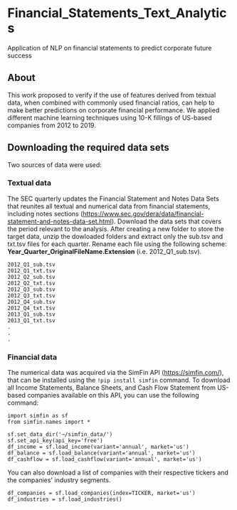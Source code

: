 # Financial_Statements_Text_Analytics
Application of NLP on financial statements to predict corporate future success

## About
This work proposed to verify if the use of features derived from textual data, when combined with commonly used financial ratios, can help to make better predictions on corporate financial performance. We applied different machine learning techniques using 10-K fillings of US-based companies from 2012 to 2019.

## Downloading the required data sets
Two sources of data were used:

### Textual data
The SEC quarterly updates the Financial Statement and Notes Data Sets that reunites all textual and numerical data from financial statements, including notes sections (https://www.sec.gov/dera/data/financial-statement-and-notes-data-set.html). Download the data sets that covers the period relevant to the analysis. After creating a new folder to store the target data, unzip the dowloaded folders and extract only the sub.tsv and txt.tsv files for each quarter. Rename each file using the following scheme: **Year_Quarter_OriginalFileName.Extension** (i.e. 2012_Q1_sub.tsv).
```
2012_Q1_sub.tsv
2012_Q1_txt.tsv
2012_Q2_sub.tsv
2012_Q2_txt.tsv
2012_Q3_sub.tsv
2012_Q3_txt.tsv
2012_Q4_sub.tsv
2012_Q4_txt.tsv
2013_Q1_sub.tsv
2013_Q1_txt.tsv
.
.
.
``` 

### Financial data
The numerical data was acquired via the SimFin API (https://simfin.com/), that can be installed using the `!pip install simfin` command.
To download all Income Statements, Balance Sheets, and Cash Flow Statement from US-based companies available on this API, you can use the following command:

```
import simfin as sf
from simfin.names import *

sf.set_data_dir('~/simfin_data/')
sf.set_api_key(api_key='free')
df_income = sf.load_income(variant='annual', market='us')
df_balance = sf.load_balance(variant='annual', market='us')
df_cashflow = sf.load_cashflow(variant='annual', market='us')
```

You can also download a list of companies with their respective tickers and the companies' industry segments.

```
df_companies = sf.load_companies(index=TICKER, market='us')
df_industries = sf.load_industries()
```


